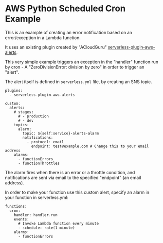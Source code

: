 <!--
title: AWS Python Scheduled Cron example in Python
description: This is an example of creating a function that runs as a cron job using the serverless 'schedule' event.
layout: Doc
-->
# AWS Python Scheduled Cron Example

This is an example of creating an error notification based on an error/exception in a Lambda function.

It uses an existing plugin created by "ACloudGuru" [serverless-plugin-aws-alerts](https://github.com/ACloudGuru/serverless-plugin-aws-alerts).

This very simple example triggers an exception in the "handler" function run by cron - A "ZeroDivisionError: division by zero" in order to trigger an "alert". 

The alert itself is defined in `serverless.yml` file, by creating an SNS topic.

```
plugins:
  - serverless-plugin-aws-alerts

custom:
  alerts:
    # stages:
      # - production
      # - dev
    topics:
      alarm:
        topic: ${self:service}-alerts-alarm
        notifications:
          - protocol: email
            endpoint: test@example.com # Change this to your email address
    alarms:
      - functionErrors
      - functionThrottles
```

The alarm fires when there is an error or a throttle condition, and notifications are sent via email to the specified "endpoint" (an email address).

In order to make your function use this custom alert, specify an alarm in your function in serverless.yml:

```
functions:
  cron:
    handler: handler.run
    events:
      # Invoke Lambda function every minute
      - schedule: rate(1 minute)
    alarms: 
      - functionErrors
```

